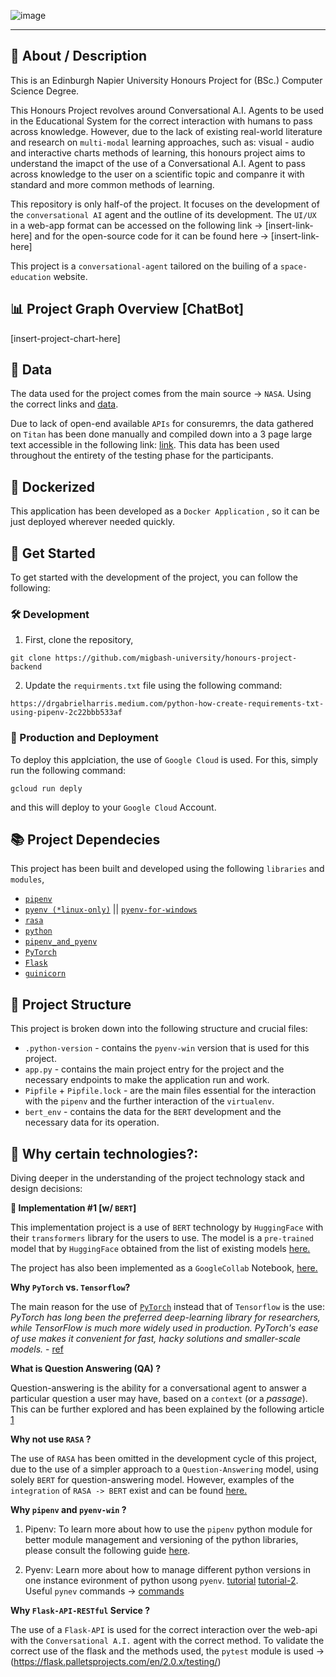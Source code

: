 ![image](https://user-images.githubusercontent.com/20924663/149317090-2482101c-87f2-4fdc-aecc-80e088b66f30.png)

---

## 📜 About / Description

This is an Edinburgh Napier University Honours Project for (BSc.) Computer Science Degree. 

This Honours Project revolves around Conversational A.I. Agents to be used in the Educational System for the correct interaction with humans to pass across knowledge. However, due to the lack of existing real-world literature and research on `multi-modal` learning approaches, such as: visual - audio and interactive charts methods of learning, this honours project aims to understand the imapct of the use of a Conversational A.I. Agent to pass across knowledge to the user on a scientific topic and companre it with standard and more common methods of learning.

This repository is only half-of the project. It focuses on the development of the `conversational AI` agent and the outline of its development. The `UI/UX` in a web-app format can be accessed on the following link -> [insert-link-here] and for the open-source code for it can be found here -> [insert-link-here]

This project is a `conversational-agent` tailored on the builing of a `space-education` website.

## 📊 Project Graph Overview [ChatBot]

[insert-project-chart-here]

## 📃 Data

The data used for the project comes from the main source -> `NASA`. Using the correct links and [data](https://solarsystem.nasa.gov/moons/saturn-moons/titan/overview/).

Due to lack of open-end available `APIs` for consuremrs, the data gathered on `Titan` has been done manually and compiled down into a 3 page large text accessible in the following link: [link](). This data has been used throughout the entirety of the testing phase for the participants.

## 🐳 Dockerized

This application has been developed as a `Docker Application` , so it can be just deployed wherever needed quickly.

## 🚀 Get Started

To get started with the development of the project, you can follow the following:

### 🛠 Development

1. First, clone the repository,

`git clone https://github.com/migbash-university/honours-project-backend `

2. Update the `requirments.txt` file using the following command:

```
https://drgabrielharris.medium.com/python-how-create-requirements-txt-using-pipenv-2c22bbb533af
```

### 🚀 Production and Deployment

To deploy this applciation, the use of `Google Cloud` is used. For this, simply run the following command: 

```
gcloud run deply
```

and this will deploy to your `Google Cloud` Account.

## 📚 Project Dependecies

This project has been built and developed using the following `libraries` and `modules`,

- [`pipenv`](https://pypi.org/project/pipenv/)
- [`pyenv (*linux-only)`](https://github.com/pyenv/pyenv) || [`pyenv-for-windows`](https://github.com/pyenv-win/pyenv-win#installation)
- [`rasa`](https://pypi.org/project/rasa/)
- [`python`](https://www.python.org/downloads/)
- [`pipenv_and_pyenv`](https://hackernoon.com/reaching-python-development-nirvana-bb5692adf30c)
- [`PyTorch`](https://pytorch.org/)
- [`Flask`](https://flask.palletsprojects.com/en/2.0.x/)
- [`guinicorn`](https://gunicorn.org/)

## 📂 Project Structure

This project is broken down into the following structure and crucial files:

- `.python-version` - contains the `pyenv-win` version that is used for this project.
- `app.py` - contains the main project entry for the project and the necessary endpoints to make the application run and work.
- `Pipfile` + `Pipfile.lock` - are the main files essential for the interaction with the `pipenv` and the further interaction of the `virtualenv`.
- `bert_env` - contains the data for the `BERT` development and the necessary data for its operation.

## 🤔 Why certain technologies?:

Diving deeper in the understanding of the project technology stack and design decisions:

**📌 Implementation #1 [w/ `BERT`]**

This implementation project is a use of `BERT` technology by `HuggingFace` with their `transformers` library for the users to use. The model is a `pre-trained` model that by `HuggingFace` obtained from the list of existing models [here.](https://huggingface.co/models)

The project has also been implemented as a `GoogleCollab` Notebook, [here.](https://colab.research.google.com/drive/1BkZXC41xG9hDmCmkJHKnHr3bu_RH0gAO?usp=sharing)

**Why `PyTorch` vs. `Tensorflow`?**

The main reason for the use of [`PyTorch`](https://pytorch.org/) instead that of `Tensorflow` is the use: _PyTorch has long been the preferred deep-learning library for researchers, while TensorFlow is much more widely used in production. PyTorch's ease of use makes it convenient for fast, hacky solutions and smaller-scale models._ - [ref](https://www.udacity.com/blog/2020/05/pytorch-vs-tensorflow-what-you-need-to-know.html)

**What is Question Answering (QA) ?**

Question-answering is the ability for a conversational agent to answer a particular question a user may have, based on a `context` (or a _passage_). This can be further explored and has been explained by the following article [1](https://blog.marketmuse.com/glossary/question-answering-definition/)

**Why not use `RASA` ?**

The use of `RASA` has been omitted in the development cycle of this project, due to the use of a simpler approach to a `Question-Answering` model, using solely `BERT` for question-answering model. However, examples of the `integration` of `RASA -> BERT` exist and can be found [here.](https://rasa.com/blog/how-to-benchmark-bert/)

**Why `pipenv` and `pyenv-win` ?**

1. Pipenv: To learn more about how to use the `pipenv` python module for better module management and versioning of the python libraries, please consult the following guide [here](https://pipenv-fork.readthedocs.io/en/latest/basics.html).

2. Pyenv: Learn more about how to manage different python versions in one instance evironment of python usong `pyenv`. [tutorial](https://switowski.com/blog/pyenv) [tutorial-2](https://realpython.com/intro-to-pyenv/). Useful `pynev` commands -> [commands](https://github.com/pyenv/pyenv/blob/master/COMMANDS.md)

**Why `Flask-API-RESTful` Service ?**

The use of a `Flask-API` is used for the correct interaction over the web-api with the `Conversational A.I.` agent with the correct method. To validate the correct use of the flask and the methods used, the `pytest` module is used -> (https://flask.palletsprojects.com/en/2.0.x/testing/)